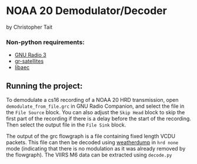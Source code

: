 # NOAA 20 Demodulator/Decoder

by Christopher Tait

### Non-python requirements:

- [GNU Radio 3](https://github.com/gnuradio/gnuradio)
- [gr-satellites](https://github.com/daniestevez/gr-satellites)
- [libaec](https://github.com/MathisRosenhauer/libaec)



## Running the project:

To demodulate a cs16 recording of a NOAA 20 HRD transmission, open `demodulate_from_file.grc` in GNU Radio Companion, and select the file in the `File Source` block. You can also adjust the `Skip Head` block to skip the first part of the recording if there is a delay before the start of the recording. Then select the output file in the `File Sink` block.

The output of the grc flowgraph is a file containing fixed length VCDU packets. This file can then be decoded using [weatherdump](https://github.com/luigifcruz/weatherdump) in `hrd none` mode (indicating that there is no modulation as it was already removed by the flowgraph). The VIIRS M6 data can be extracted using `decode.py`